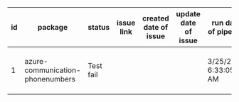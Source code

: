 
| id | package | status | issue link | created date of issue | update date of issue | run date of pipeline | pipeline run link |
|----|---------|--------|------------|-----------------------|----------------------| ---------------------| ----------------- |
| 1 | azure-communication-phonenumbers | Test fail |  |  |  | 3/25/2025 6:33:05 AM | https://dev.azure.com/v-qzhong0321/content-validation-automation/_build/results?buildId=6 |